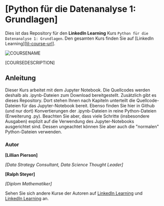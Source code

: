 # [Python für die Datenanalyse 1: Grundlagen]

Dies ist das Repository für den **LinkedIn Learning** Kurs `Python für die Datenanalyse 1: Grundlagen`. Den gesamten Kurs finden Sie auf [LinkedIn Learning][[lil-course-url](https://www.linkedin.com/learning/python-fur-die-datenanalyse-1-grundlagen)].

![COURSENAME][lil-thumbnail-url] 


[COURSEDESCRIPTION]

## Anleitung

Dieser Kurs arbeitet mit dem Jupyter Notebook. Die Quellcodes werden deshalb als .ipynb-Dateien zum Download bereitgestellt. Zusätzlich gibt es dieses Repository. Dort stehen Ihnen nach Kapiteln unterteilt die Quellcode-Dateien für das Jupyter-Notebook bereit. Ebenso finden Sie hier in Github (und nur dort) Konvertierungen der .ipynb-Dateien in reine Python-Dateien (Erweiterung .py). Beachten Sie aber, dass viele Schritte (insbesondere Ausgaben) explizit auf die Verwendung des Jupyter-Notebooks ausgerichtet sind. Dessen ungeachtet können Sie aber auch die "normalen" Python-Dateien verwenden.
### Autor
**[Lillian Pierson]**

_[Data Strategy Consultant, Data Science Thought Leader]_

**[Ralph Steyer]**

_[Diplom Mathematiker]_

Sehen Sie sich andere Kurse der Autoren auf  [LinkedIn Learning](https://www.linkedin.com/learning/instructors/lillian-pierson-p-e) und [LinkedIn Learning](https://www.linkedin.com/learning/instructors/ralph-steyer) an.

[0]: # (Replace these placeholder URLs with actual course URLs)
[lil-course-url]: [https://www.linkedin.com](https://www.linkedin.com/learning/python-fur-die-datenanalyse-1-grundlagen)
[lil-thumbnail-url]: https://cdn.lynda.com/course/2260513/2260513-1580823796767-16x9.jpg

[1]: # (End of DE-Instruction ###############################################################################################)
	


[1]: # (End of BP-Instruction ###############################################################################################) 

